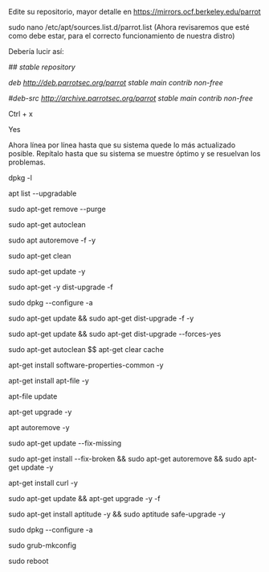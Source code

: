 Edite su repositorio, mayor detalle en https://mirrors.ocf.berkeley.edu/parrot

sudo nano /etc/apt/sources.list.d/parrot.list
(Ahora revisaremos que esté como debe estar, para el correcto funcionamiento de nuestra distro)

Debería lucir así:<p>
<i>## stable repository<p>
deb http://deb.parrotsec.org/parrot stable main contrib non-free<p>
#deb-src http://archive.parrotsec.org/parrot stable main contrib non-free</i>

Ctrl + x

Yes

Ahora línea por línea hasta que su sistema quede lo más actualizado posible.
Repítalo hasta que su sistema se muestre óptimo y se resuelvan los problemas.


dpkg -l

apt list --upgradable

sudo apt-get remove --purge

sudo apt-get autoclean 

sudo apt autoremove -f -y

sudo apt-get clean

sudo apt-get update -y

sudo apt-get -y dist-upgrade -f

sudo dpkg --configure -a

sudo apt-get update && sudo apt-get dist-upgrade -f -y

sudo apt-get update && sudo apt-get dist-upgrade --forces-yes

sudo apt-get autoclean $$ apt-get clear cache

apt-get install software-properties-common -y

apt-get install apt-file -y

apt-file update

apt-get upgrade -y

apt autoremove -y

sudo apt-get update --fix-missing

sudo apt-get install --fix-broken && sudo apt-get autoremove && sudo apt-get update -y

apt-get install curl -y

sudo apt-get update && apt-get upgrade -y -f

sudo apt-get install aptitude -y && sudo aptitude safe-upgrade -y

sudo dpkg --configure -a

sudo grub-mkconfig

sudo reboot
